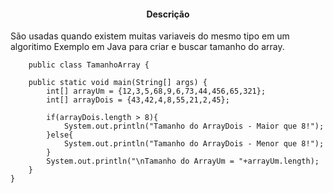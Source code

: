 <h4 align="center"> 
	Descrição
</h4>
<p>São usadas quando existem muitas variaveis do mesmo tipo em um algoritimo
Exemplo em Java para criar e buscar tamanho do array.</P>
    

        public class TamanhoArray {

        public static void main(String[] args) {
            int[] arrayUm = {12,3,5,68,9,6,73,44,456,65,321};
            int[] arrayDois = {43,42,4,8,55,21,2,45};

            if(arrayDois.length > 8){
                System.out.println("Tamanho do ArrayDois - Maior que 8!");
            }else{
                System.out.println("Tamanho do ArrayDois - Menor que 8!");
            }
            System.out.println("\nTamanho do ArrayUm = "+arrayUm.length);
        }
    }
